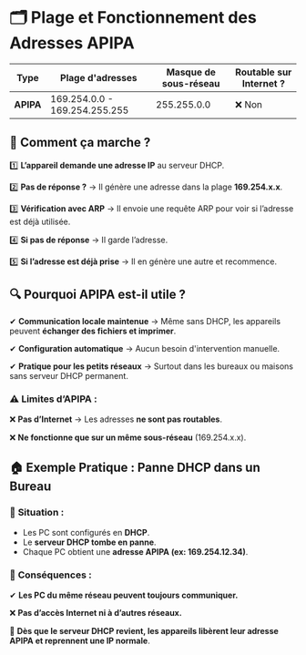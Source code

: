 # **🗂 Plage et Fonctionnement des Adresses APIPA**

| **Type** | **Plage d'adresses** | **Masque de sous-réseau** | **Routable sur Internet ?** |
|----|----|----|----|
| **APIPA** | 169.254.0.0 - 169.254.255.255 | 255.255.0.0 | ❌ Non |


## 🔹 **Comment ça marche ?**

1️⃣ **L’appareil demande une adresse IP** au serveur DHCP.

2️⃣ **Pas de réponse ?** → Il génère une adresse dans la plage **169.254.x.x**.

3️⃣ **Vérification avec ARP** → Il envoie une requête ARP pour voir si l’adresse est déjà utilisée.

4️⃣ **Si pas de réponse** → Il garde l’adresse.

5️⃣ **Si l’adresse est déjà prise** → Il en génère une autre et recommence.



## **🔍 Pourquoi APIPA est-il utile ?**

✔ **Communication locale maintenue** → Même sans DHCP, les appareils peuvent **échanger des fichiers et imprimer**.

✔ **Configuration automatique** → Aucun besoin d'intervention manuelle.

✔ **Pratique pour les petits réseaux** → Surtout dans les bureaux ou maisons sans serveur DHCP permanent.

### ⚠ **Limites d’APIPA** :

❌ **Pas d’Internet** → Les adresses **ne sont pas routables**.

❌ **Ne fonctionne que sur un même sous-réseau** (169.254.x.x).



## **🏠 Exemple Pratique : Panne DHCP dans un Bureau**

### 📌 **Situation** :

- Les PC sont configurés en **DHCP**.
- Le **serveur DHCP tombe en panne**.
- Chaque PC obtient une **adresse APIPA (ex: 169.254.12.34)**.

### 📌 **Conséquences** :

✔ **Les PC du même réseau peuvent toujours communiquer.**

❌ **Pas d’accès Internet ni à d’autres réseaux.**

🔄 **Dès que le serveur DHCP revient, les appareils libèrent leur adresse APIPA et reprennent une IP normale**.
